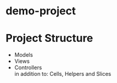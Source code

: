 demo-project
============

Project Structure
=================
<ul>
<li>Models</li>
<li>Views</li>
<li>Controllers</li>
in addition to: Cells, Helpers and Slices
